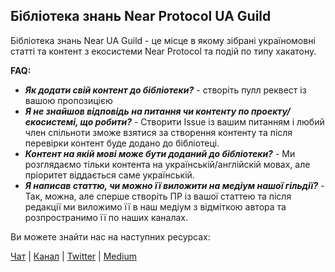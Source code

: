 ## Бібліотека знань Near Protocol UA Guild
Бібліотека знань Near UA Guild - це місце в якому 
зібрані україномовні статті та контент з екосистеми
Near Protocol та подій по типу хакатону.

**FAQ:**
- **_Як додати свій контент до бібліотеки?_** - створіть пулл реквест із вашою пропозицією
- **_Я не знайшов відповідь на питання чи контенту по проекту/екосистемі, що робити?_** - Створити Issue із вашим питанням і любий член спільноти зможе взятися за створення контенту та після перевірки контент буде додано до бібліотеці.
- **_Контент на якій мові може бути доданий до бібліотеки?_** - Ми розглядаємо тільки контента на українській/англійскій мовах, але пріоритет віддається саме українській.
- **_Я написав статтю, чи можно її виложити на медіум нашої гільдії?_** - Так, можна, але сперше створіть ПР із вашої статтею та після редакції ми виложимо її в наш медіум з відміткою автора та розпространимо її по наших каналах.

Ви можете знайти нас на наступних ресурсах:

[Чат](https://t.me/nearprotocolua) | [Канал](https://t.me/nearprotocoluachannel) | [Twitter](https://t.me/nearprotocolua) | [Medium](https://t.me/nearprotocolua)